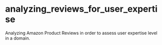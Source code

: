 # analyzing_reviews_for_user_expertise
Analyzing Amazon Product Reviews in order to assess user expertise level in a domain.
